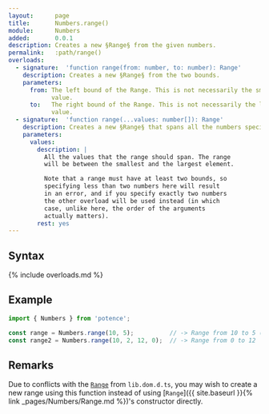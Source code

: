 ```yaml
---
layout:      page
title:       Numbers.range()
module:      Numbers
added:       0.0.1
description: Creates a new §Range§ from the given numbers.
permalink:   :path/range()
overloads:
  - signature:  'function range(from: number, to: number): Range'
    description: Creates a new §Range§ from the two bounds.
    parameters:
      from: The left bound of the Range. This is not necessarily the smaller
            value.
      to:   The right bound of the Range. This is not necessarily the larger
            value.
  - signature:  'function range(...values: number[]): Range'
    description: Creates a new §Range§ that spans all the numbers specified.
    parameters:
      values:
        description: |
          All the values that the range should span. The range
          will be between the smallest and the largest element.

          Note that a range must have at least two bounds, so
          specifying less than two numbers here will result
          in an error, and if you specify exactly two numbers
          the other overload will be used instead (in which
          case, unlike here, the order of the arguments
          actually matters).
        rest: yes
---
```

## Syntax

{% include overloads.md %}

## Example

```ts
import { Numbers } from 'potence';

const range = Numbers.range(10, 5);          // -> Range from 10 to 5 (inverted)
const range2 = Numbers.range(10, 2, 12, 0);  // -> Range from 0 to 12
```

## Remarks

Due to conflicts with the
[`Range`](https://github.com/microsoft/TypeScript/blob/b5b0437a86661c8d7bc76c5860c07305df17899c/lib/lib.dom.d.ts#L12437)
from `lib.dom.d.ts`, you may wish to create a new range using this function
instead of using [`Range`]({{ site.baseurl }}{% link _pages/Numbers/Range.md %})'s constructor
directly.
